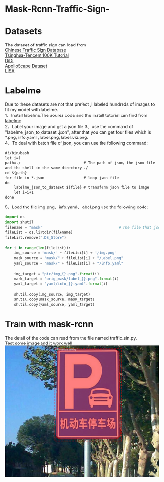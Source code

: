 # Mask-Rcnn-Traffic-Sign-
# Datasets
The dataset of traffic sign can load from <br>
[Chinese Traffic Sign Database](http://www.nlpr.ia.ac.cn/pal/trafficdata/recognition.html)<br>
[Tsinghua-Tencent 100K Tutorial](https://cg.cs.tsinghua.edu.cn/traffic-sign/)<br>
[DiDi](https://outreach.didichuxing.com/d2city/challenge)<br>
[ApolloScape Dataset](http://apolloscape.auto/index.html)<br>
[LISA](http://cvrr.ucsd.edu/LISA/datasets.html)<br>
# Labelme
Due to these datasets are not that prefect ,I labeled hundreds of images to fit my model with labelme.<br>
1、Install labelme.The soures code and the install tutorial can find from [labelme](https://github.com/wkentaro/labelme) <br>
2、Label your image and get a json file
3、use the command of "labelme_json_to_dataset <file-name>.json", after that you can get four files which is *.png, info.yaml , label.png, label_viz.png.<br>
4、To deal with batch file of json, you can use the following command:<br>
```shell
#!/bin/bash
let i=1                   
path=./        	                    # The path of json，the json file and the shell in the same directory ./ 
cd ${path}
for file in *.json                  # loop json file
do
    labelme_json_to_dataset ${file} # transform json file to image
    let i=i+1
done
```
5、Load the file img.png、info.yaml、label.png use the following code:<br>
```python
import os
import shutil
filename = "mask"                                   # The file that json transformed
fileList = os.listdir(filename)
fileList.remove(".DS_Store")

for i in range(len(fileList)):
    img_source = "mask/" + fileList[i] + "/img.png"
    mask_source = "mask/" + fileList[i] + "/label.png"
    yaml_source = "mask/" + fileList[i] + "/info.yaml"

    img_target = "pic/img_{}.png".format(i)
    mask_target = "orig_mask/label_{}.png".format(i)
    yaml_target = "yaml/info_{}.yaml".format(i)

    shutil.copy(img_source, img_target)
    shutil.copy(mask_source, mask_target)
    shutil.copy(yaml_source, yaml_target)
```
# Train with mask-rcnn
The detail of the code can read from the file named traffic_sin.py.<br>
Test some image and it work well<br>
![Image text](https://github.com/VincentMy/Mask-Rcnn-Traffic-Sign-/blob/master/000_8_0056.png)
